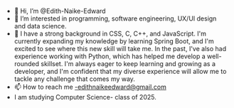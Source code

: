 - 👋 Hi, I’m @Edith-Naike-Edward
- 👀 I’m interested in programming, software engineering, UX/UI design and data science.
- 🌱 I have a strong background in CSS, C, C++, and JavaScript. I'm currently expanding my knowledge by learning Spring Boot, and I'm excited to see where this new skill will take me. In the past, I've also had experience working with Python, which has helped me develop a well-rounded skillset. I'm always eager to keep learning and growing as a developer, and I'm confident that my diverse experience will allow me to tackle any challenge that comes my way.
- 📫 How to reach me -edithnaikeedward@gmail.com 
- I am studying Computer Science- class of 2025.

<!---
Edith-Naike-Edward/Edith-Naike-Edward is a ✨ special ✨ repository because its `README.md` (this file) appears on your GitHub profile.
You can click the Preview link to take a look at your changes.
--->
